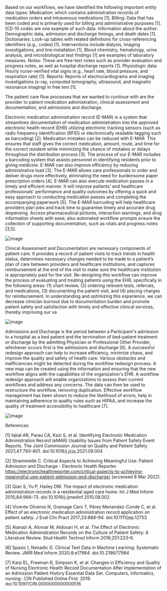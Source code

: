 Based on our workflows, we have identified the following important entity data types: Medication: which contains administration records of medication orders and intravenous medications [1]. Billing: Data that has been coded and is primarily used for billing and administrative purposes [1]. ICD-10 codes are one example of such data. Information about the author: Demographic data, admission and discharge timings, and death dates [1]. Dictionaries: Look-up tables with related definitions for cross-referencing identifiers (e.g., codes) [1]. Interventions include dialysis, imaging investigations, and line installation [1]. Blood chemistry, hematology, urine analysis, and microbiological test findings [1] are examples of laboratory measures. Notes: These are free-text notes such as provider evaluation and progress notes, as well as hospital discharge reports [1]. Physiologic data: Hourly nurse-verified vital signs (e.g., heart rate, blood pressure, and respiration rate) [1]. Reports: Reports of electrocardiograms and imaging investigations (x-ray, computed tomography, ultrasound, and magnetic resonance imaging) in free text [1].

The patient care flow processes that we wanted to continue with are the provider to patient medication administration, clinical assessment and documentation, and admissions and discharge.

Electronic medication administration record (E-MAR) is a system that streamlines documentation of medication administration into the approved electronic health record (EHR) utilizing electronic tracking sensors (such as radio frequency identification (RFID) or electronically readable tagging such as barcoding) [2]. Medication mistakes can be reduced with E-MAR. This ensures that staff gives the correct medication, amount, route, and time for the correct resident while minimizing the chance of mistakes or delays throughout the distribution process [3]. The process of our E-MAR includes a barcoding system that assists personnel in identifying residents prior to giving medicine. E-MAR can also improve efficiency by reducing administrative load [3]. The E-MAR allows care professionals to order and deliver drugs more effectively, eliminating the need for burdensome paper prescription orders [4]. E-MAR can also execute medication passes in a timely and efficient manner. It will improve patients' and healthcare professionals' performance and quality outcomes by offering a quick and easy approach to conducting medication passes and completing the accompanying paperwork [5]. The E-MAR barcoding will help healthcare providers plan jobs and track time to guarantee timely and accurate drug dispensing. Access pharmaceutical pictures, interaction warnings, and drug information sheets with ease; also automated workflow prompts ensure the collection of supporting documentation, such as vitals and progress notes [3,5].

![image](https://user-images.githubusercontent.com/50633694/194627807-a3828e53-04cf-4da8-8bd7-0c966a6b6447.png)

Clinical Assessment and Documentation are necessary components of patient care. It provides a record of patient visits to track trends in health status, determines necessary changes needed to be made to a patient’s plan of care between providers and healthcare institutions, and captures reimbursement at the end of the visit to make sure the healthcare institution is appropriately paid for the visit. Re-designing this workflow can improve the process of evaluating and treating patients using the EHR, specifically in the following areas: (1) chart review, (2) ordering relevant tests, referrals, and medications, (3) documenting the patient visit, and (4) placing charges for reimbursement. In understanding and optimizing this experience, we can decrease clinician burnout due to documentation burden and promote patient safety and satisfaction with timely and effective clinical services, thereby improving our va

![image](https://user-images.githubusercontent.com/50633694/194627901-fbb74294-c6d2-4af4-89b6-6477bf2ea8c2.png)

Admissions and Discharge is the period between a Participant's admission to a hospital as a bed patient and the termination of bed-patient treatment or discharge by the admitting Physician or Professional Other Provider, whichever occurs first is the admissions and discharge [6]. A successful redesign approach can help to increase efficiency, minimize chaos, and improve the quality and safety of health care. Various obstacles and inefficiencies might be detected during the workflow redesign process. A new map can be created using the information and ensuring that the new workflow aligns with the capabilities of the organization's EHR. A workflow redesign approach will enable organizations to assess their current workflows and address any concerns. The data can then be used to restructure the workflow, removing duplication. Effective workflow management has been shown to reduce the likelihood of errors, help in maintaining adherence to quality rules such as HIPAA, and increase the quality of treatment accessibility to healthcare [7].
 
 ![image](https://user-images.githubusercontent.com/50633694/194627952-8ea2bfd9-a419-4077-85f8-bb39ea2a4104.png)


References

[1] Iqbal AR, Parau CA, Kazi S, et al. Identifying Electronic Medication Administration Record (eMAR) Usability Issues from Patient Safety Event Reports. The Joint Commission Journal on Quality and Patient Safety 2021;47:793–801. doi:10.1016/j.jcjq.2021.09.004

[2] Strammielle C. Critical Aspects to Achieving Meaningful Use: Patient Admission and Discharge - Electronic Health Reporter. https://electronichealthreporter.com/critical-aspects-to-achieving-meaningful-use-patient-admission-and-discharge/ (accessed 8 Mar 2022).

[3] Qian S, Yu P, Hailey DM. The impact of electronic medication administration records in a residential aged care home. Int J Med Inform 2015;84:966–73. doi:10.1016/j.ijmedinf.2015.08.002

[4] Vicente Oliveros N, Gramage Caro T, Pérez Menendez-Conde C, et al. Effect of an electronic medication administration record application on patient safety. J Eval Clin Pract 2017;23:888–94. doi:10.1111/jep.12753

[5] Alanazi A, Alomar M, Aldosari H, et al. The Effect of Electronic Medication Administration Records on the Culture of Patient Safety: A Literature Review. Stud Health Technol Inform 2018;251:223–6.

[6] Spasic I, Nenadic G. Clinical Text Data in Machine Learning: Systematic Review. JMIR Med Inform 2020;8:e17984. doi:10.2196/17984

[7] Karp EL, Freeman R, Simpson K, et al. Changes in Efficiency and Quality of Nursing Electronic Health Record Documentation After Implementation of an Admission Patient History Essential Data Set. Computers, informatics, nursing : CIN Published Online First: 2019. doi:10.1097/CIN.0000000000000516
